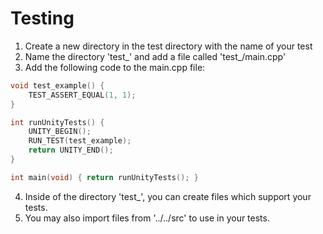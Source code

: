 # Testing

1. Create a new directory in the test directory with the name of your test
2. Name the directory 'test_<name>' and add a file called 'test_<name>/main.cpp'
3. Add the following code to the main.cpp file:

```cpp
void test_example() {
    TEST_ASSERT_EQUAL(1, 1);
}

int runUnityTests() {
    UNITY_BEGIN();
    RUN_TEST(test_example);
    return UNITY_END();
}

int main(void) { return runUnityTests(); }
```
4. Inside of the directory 'test_<name>', you can create files which support your tests.
5. You may also import files from '../../src' to use in your tests.